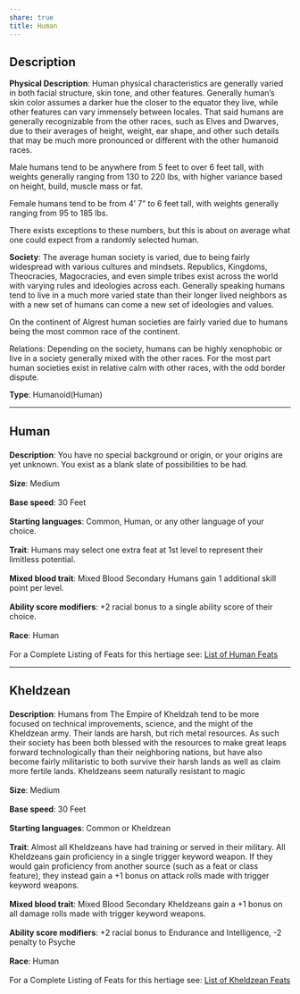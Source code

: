 ```yaml
---
share: true
title: Human
---
```


## Description

**Physical Description**: Human physical characteristics are generally varied in both facial structure, skin tone, and other features. Generally human’s skin color assumes a darker hue the closer to the equator they live, while other features can vary immensely between locales. That said humans are generally recognizable from the other races, such as Elves and Dwarves, due to their averages of height, weight, ear shape, and other such details that may be much more pronounced or different with the other humanoid races.

Male humans tend to be anywhere from 5 feet to over 6 feet tall, with weights generally ranging from 130 to 220 lbs, with higher variance based on height, build, muscle mass or fat.

Female humans tend to be from 4’ 7” to 6 feet tall, with weights generally ranging from 95 to 185 lbs.

There exists exceptions to these numbers, but this is about on average what one could expect from a randomly selected human.

**Society**: The average human society is varied, due to being fairly widespread with various cultures and mindsets. Republics, Kingdoms, Theocracies, Magocracies, and even simple tribes exist across the world with varying rules and ideologies across each. Generally speaking humans tend to live in a much more varied state than their longer lived neighbors as with a new set of humans can come a new set of ideologies and values.

On the continent of Algrest human societies are fairly varied due to humans being the most common race of the continent.

Relations: Depending on the society, humans can be highly xenophobic or live in a society generally mixed with the other races. For the most part human societies exist in relative calm with other races, with the odd border dispute.

**Type**: Humanoid(Human)

<span><span><hr></span></span><h2><span><p>Human</p></span></h2><p><span><p><b>Description</b>:    You have no special background or origin, or your origins are yet unknown. You exist as a blank slate of possibilities to be had.<br><br><b>Size</b>:    Medium<br><br><b>Base speed</b>:    30 Feet<br><br><b>Starting languages</b>:    Common, Human, or any other language of your choice.<br><br><b>Trait</b>:    Humans may select one extra feat at 1st level to represent their limitless potential.<br><br><b>Mixed blood trait</b>:    Mixed Blood Secondary Humans gain 1 additional skill point per level.<br><br><b>Ability score modifiers</b>:    +2 racial bonus to a single ability score of their choice.<br><br><b>Race</b>:    Human<br><br>For a Complete Listing of Feats for this hertiage see: <a data-href="List of Human Feats" href="List of Human Feats" class="internal-link" target="_blank" rel="noopener">List of Human Feats</a></p></span></p><span><span><hr></span></span><h2><span><p>Kheldzean</p></span></h2><p><span><p><b>Description</b>:    Humans from The Empire of Kheldzah tend to be more focused on technical improvements, science, and the might of the Kheldzean army. Their lands are harsh, but rich metal resources. As such their society has been both blessed with the resources to make great leaps forward technologically than their neighboring nations, but have also become fairly militaristic to both survive their harsh lands as well as claim more fertile lands. Kheldzeans seem naturally resistant to magic<br><br><b>Size</b>:    Medium<br><br><b>Base speed</b>:    30 Feet<br><br><b>Starting languages</b>:    Common or Kheldzean<br><br><b>Trait</b>:    Almost all Kheldzeans have had training or served in their military. All Kheldzeans gain proficiency in a single trigger keyword weapon. If they would gain proficiency from another source (such as a feat or class feature), they instead gain a +1 bonus on attack rolls made with trigger keyword weapons.<br><br><b>Mixed blood trait</b>:    Mixed Blood Secondary Kheldzeans gain a +1 bonus on all damage rolls made with trigger keyword weapons.<br><br><b>Ability score modifiers</b>:    +2 racial bonus to Endurance and Intelligence, -2 penalty to Psyche<br><br><b>Race</b>:    Human<br><br>For a Complete Listing of Feats for this hertiage see: <a data-href="List of Kheldzean Feats" href="List of Kheldzean Feats" class="internal-link" target="_blank" rel="noopener">List of Kheldzean Feats</a></p></span></p>